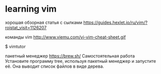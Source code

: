 # learning vim
хорошая обзорная статья с сылками
https://guides.hexlet.io/ru/vim/?roistat_visit=1126207

команды vim
http://www.viemu.com/vi-vim-cheat-sheet.gif

$ vimtutor

пакетный менеджер
https://brew.sh/
Самостоятельная работа
Установите программу tree, используя пакетный менеджер и запустите её. Она выводит список файлов в виде дерева.
